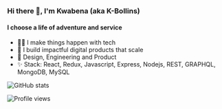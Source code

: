 ### Hi there 👋, I'm Kwabena (aka K-Bollins)

#### I choose a life of adventure and service

- 🤵🏽‍ I make things happen with tech
- 🌱 I build impactful digital products that scale
- 🎨 Design, Engineering and Product
- ✨ Stack: React, Redux, Javascript, Express, Nodejs, REST, GRAPHQL, MongoDB, MySQL


![GitHub stats](https://github-readme-stats.vercel.app/api?username=kwabena53&show_icons=true)  


![Profile views](https://gpvc.arturio.dev/kwabena53) 
<!--
**kwabena53/kwabena53** is a ✨ _special_ ✨ repository because its `README.md` (this file) appears on your GitHub profile.

Here are some ideas to get you started:

- 🔭 I’m currently working on ...
- 🌱 I’m currently learning ...
- 👯 I’m looking to collaborate on ...
- 🤔 I’m looking for help with ...
- 💬 Ask me about ...
- 📫 How to reach me: ...
- 😄 Pronouns: ...
- ⚡ Fun fact: ...
-->
